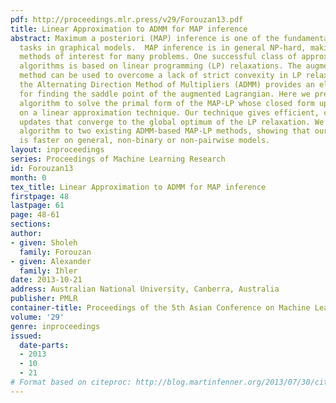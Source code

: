```yaml
---
pdf: http://proceedings.mlr.press/v29/Forouzan13.pdf
title: Linear Approximation to ADMM for MAP inference
abstract: Maximum a posteriori (MAP) inference is one of the fundamental inference
  tasks in graphical models.  MAP inference is in general NP-hard, making approximate
  methods of interest for many problems. One successful class of approximate inference
  algorithms is based on linear programming (LP) relaxations. The augmented Lagrangian
  method can be used to overcome a lack of strict convexity in LP relaxations, and
  the Alternating Direction Method of Multipliers (ADMM) provides an elegant algorithm
  for finding the saddle point of the augmented Lagrangian. Here we present an ADMM-based
  algorithm to solve the primal form of the MAP-LP whose closed form updates are based
  on a linear approximation technique. Our technique gives efficient, closed form
  updates that converge to the global optimum of the LP relaxation. We compare our
  algorithm to two existing ADMM-based MAP-LP methods, showing that our technique
  is faster on general, non-binary or non-pairwise models.
layout: inproceedings
series: Proceedings of Machine Learning Research
id: Forouzan13
month: 0
tex_title: Linear Approximation to ADMM for MAP inference
firstpage: 48
lastpage: 61
page: 48-61
sections: 
author:
- given: Sholeh
  family: Forouzan
- given: Alexander
  family: Ihler
date: 2013-10-21
address: Australian National University, Canberra, Australia
publisher: PMLR
container-title: Proceedings of the 5th Asian Conference on Machine Learning
volume: '29'
genre: inproceedings
issued:
  date-parts:
  - 2013
  - 10
  - 21
# Format based on citeproc: http://blog.martinfenner.org/2013/07/30/citeproc-yaml-for-bibliographies/
---
```

